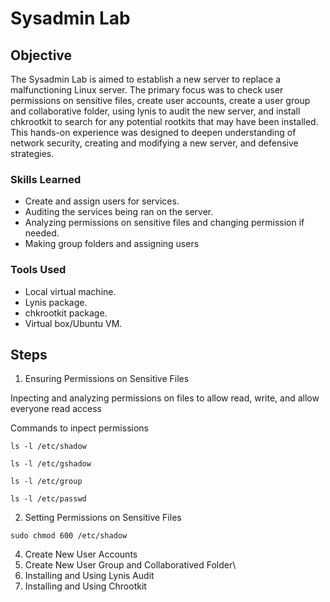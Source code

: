 # Sysadmin Lab

## Objective

The Sysadmin Lab is aimed to establish a new server to replace a malfunctioning Linux server. The primary focus was to check user permissions on sensitive files, create user accounts, create a user group and collaborative folder, using lynis to audit the new server, and install chkrootkit to search for any potential rootkits that may have been installed. This hands-on experience was designed to deepen understanding of network security, creating and modifying a new server, and defensive strategies.

### Skills Learned

- Create and assign users for services.
- Auditing the services being ran on the server.
- Analyzing permissions on sensitive files and changing permission if needed.
- Making group folders and assigning users

### Tools Used

- Local virtual machine.
- Lynis package.
- chkrootkit package.
- Virtual box/Ubuntu VM.

## Steps

1. Ensuring Permissions on Sensitive Files

Inpecting and analyzing permissions on files to allow read, write, and allow everyone read access

Commands to inpect permissions
```
ls -l /etc/shadow
```
```
ls -l /etc/gshadow
```
```
ls -l /etc/group
```
```
ls -l /etc/passwd
```
2. Setting Permissions on Sensitive Files
```
sudo chmod 600 /etc/shadow
```

4. Create New User Accounts
5. Create New User Group and Collaboratived Folder\
6. Installing and Using Lynis Audit
7. Installing and Using Chrootkit
